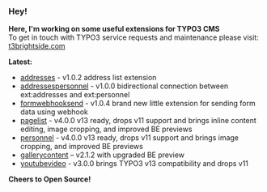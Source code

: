 ### Hey!

**Here, I'm working on some useful extensions for TYPO3 CMS**<br />To get in touch with TYPO3 service requests and maintenance please visit: [t3brightside.com](https://t3brightside.com)

**Latest:**<br />
- [addresses](https://github.com/t3brightside/formwebhooksend) - v1.0.2 address list extension
- [addressespersonnel](https://github.com/t3brightside/addressespersonnel) - v1.0.0 bidirectional connection between ext:addresses and ext:personnel
- [formwebhooksend](https://github.com/t3brightside/formwebhooksend) - v1.0.4 brand new little extension for sending form data using webhook
- [pagelist](https://github.com/t3brightside/pagelist) - v4.0.0 v13 ready, drops v11 support and brings inline content editing, image cropping, and improved BE previews
- [personnel](https://github.com/t3brightside/personnel) - v4.0.0 v13 ready, drops v11 support and brings image cropping, and improved BE previews
- [gallerycontent](https://github.com/t3brightside/gallerycontent) – v2.1.2 with upgraded BE preview
- [youtubevideo](https://github.com/t3brightside/youtubevideo) - v3.0.0 brings TYPO3 v13 compatibility and drops v11

**Cheers to Open Source!**
